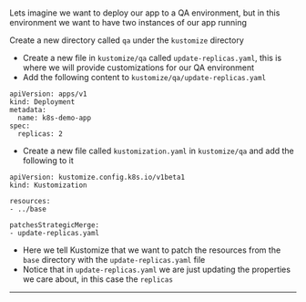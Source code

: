 
### 

Lets imagine we want to deploy our app to a QA environment, but in this environment we want to have two instances of our app running

Create a new directory called `qa` under the `kustomize` directory

*   Create a new file in `kustomize/qa` called `update-replicas.yaml`, this is where we will provide customizations for our QA environment
*   Add the following content to `kustomize/qa/update-replicas.yaml`


```
apiVersion: apps/v1
kind: Deployment
metadata:
  name: k8s-demo-app
spec:
  replicas: 2

```



*   Create a new file called `kustomization.yaml` in `kustomize/qa` and add the following to it


```
apiVersion: kustomize.config.k8s.io/v1beta1
kind: Kustomization

resources:
- ../base

patchesStrategicMerge:
- update-replicas.yaml

```



*   Here we tell Kustomize that we want to patch the resources from the `base` directory with the `update-replicas.yaml` file
*   Notice that in `update-replicas.yaml` we are just updating the properties we care about, in this case the `replicas`



---
